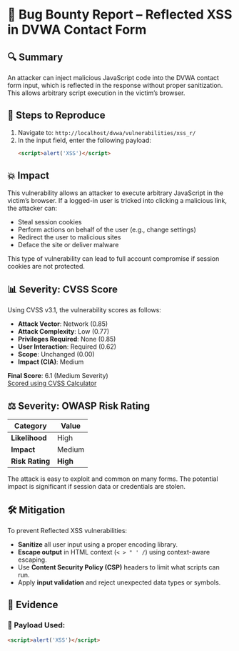 # 🐞 Bug Bounty Report – Reflected XSS in DVWA Contact Form
## 🔍 Summary

An attacker can inject malicious JavaScript code into the DVWA contact form input, which is reflected in the response without proper sanitization. This allows arbitrary script execution in the victim’s browser.

## 🧪 Steps to Reproduce

1. Navigate to: `http://localhost/dvwa/vulnerabilities/xss_r/`
2. In the input field, enter the following payload:
   ```html
   <script>alert('XSS')</script>

## 💥 Impact

This vulnerability allows an attacker to execute arbitrary JavaScript in the victim’s browser. If a logged-in user is tricked into clicking a malicious link, the attacker can:

- Steal session cookies
- Perform actions on behalf of the user (e.g., change settings)
- Redirect the user to malicious sites
- Deface the site or deliver malware

This type of vulnerability can lead to full account compromise if session cookies are not protected.

## 📊 Severity: CVSS Score

Using CVSS v3.1, the vulnerability scores as follows:

- **Attack Vector**: Network (0.85)  
- **Attack Complexity**: Low (0.77)  
- **Privileges Required**: None (0.85)  
- **User Interaction**: Required (0.62)  
- **Scope**: Unchanged (0.00)  
- **Impact (CIA)**: Medium  

**Final Score**: 6.1 (Medium Severity)  
[Scored using CVSS Calculator](https://www.first.org/cvss/calculator/3.1)

## ⚖️ Severity: OWASP Risk Rating

| Category        | Value    |
| --------------- | -------- |
| **Likelihood**  | High     |
| **Impact**      | Medium   |
| **Risk Rating** | **High** |

The attack is easy to exploit and common on many forms. The potential impact is significant if session data or credentials are stolen.

## 🛠️ Mitigation

To prevent Reflected XSS vulnerabilities:

- **Sanitize** all user input using a proper encoding library.
- **Escape output** in HTML context (`< > " ' /`) using context-aware escaping.
- Use **Content Security Policy (CSP)** headers to limit what scripts can run.
- Apply **input validation** and reject unexpected data types or symbols.

## 📸 Evidence

### 🔐 Payload Used:
```html
<script>alert('XSS')</script>

